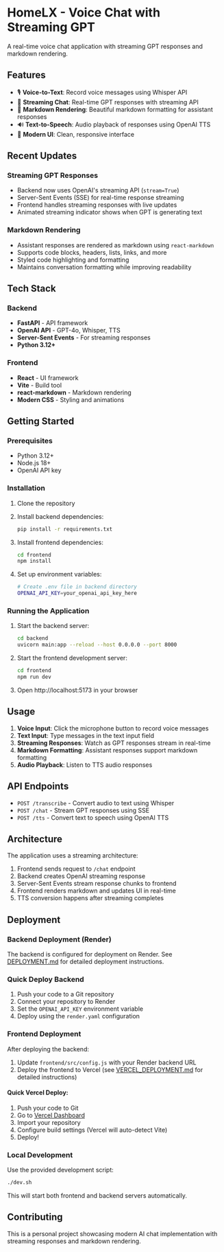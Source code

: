 # HomeLX - Voice Chat with Streaming GPT

A real-time voice chat application with streaming GPT responses and markdown rendering.

## Features

- 🎙️ **Voice-to-Text**: Record voice messages using Whisper API
- 💬 **Streaming Chat**: Real-time GPT responses with streaming API
- 📝 **Markdown Rendering**: Beautiful markdown formatting for assistant responses
- 🔊 **Text-to-Speech**: Audio playback of responses using OpenAI TTS
- 🎨 **Modern UI**: Clean, responsive interface

## Recent Updates

### Streaming GPT Responses

- Backend now uses OpenAI's streaming API (`stream=True`)
- Server-Sent Events (SSE) for real-time response streaming
- Frontend handles streaming responses with live updates
- Animated streaming indicator shows when GPT is generating text

### Markdown Rendering

- Assistant responses are rendered as markdown using `react-markdown`
- Supports code blocks, headers, lists, links, and more
- Styled code highlighting and formatting
- Maintains conversation formatting while improving readability

## Tech Stack

### Backend

- **FastAPI** - API framework
- **OpenAI API** - GPT-4o, Whisper, TTS
- **Server-Sent Events** - For streaming responses
- **Python 3.12+**

### Frontend

- **React** - UI framework
- **Vite** - Build tool
- **react-markdown** - Markdown rendering
- **Modern CSS** - Styling and animations

## Getting Started

### Prerequisites

- Python 3.12+
- Node.js 18+
- OpenAI API key

### Installation

1. Clone the repository
2. Install backend dependencies:

   ```bash
   pip install -r requirements.txt
   ```

3. Install frontend dependencies:

   ```bash
   cd frontend
   npm install
   ```

4. Set up environment variables:
   ```bash
   # Create .env file in backend directory
   OPENAI_API_KEY=your_openai_api_key_here
   ```

### Running the Application

1. Start the backend server:

   ```bash
   cd backend
   uvicorn main:app --reload --host 0.0.0.0 --port 8000
   ```

2. Start the frontend development server:

   ```bash
   cd frontend
   npm run dev
   ```

3. Open http://localhost:5173 in your browser

## Usage

1. **Voice Input**: Click the microphone button to record voice messages
2. **Text Input**: Type messages in the text input field
3. **Streaming Responses**: Watch as GPT responses stream in real-time
4. **Markdown Formatting**: Assistant responses support markdown formatting
5. **Audio Playback**: Listen to TTS audio responses

## API Endpoints

- `POST /transcribe` - Convert audio to text using Whisper
- `POST /chat` - Stream GPT responses using SSE
- `POST /tts` - Convert text to speech using OpenAI TTS

## Architecture

The application uses a streaming architecture:

1. Frontend sends request to `/chat` endpoint
2. Backend creates OpenAI streaming response
3. Server-Sent Events stream response chunks to frontend
4. Frontend renders markdown and updates UI in real-time
5. TTS conversion happens after streaming completes

## Deployment

### Backend Deployment (Render)

The backend is configured for deployment on Render. See [DEPLOYMENT.md](./DEPLOYMENT.md) for detailed deployment instructions.

### Quick Deploy Backend

1. Push your code to a Git repository
2. Connect your repository to Render
3. Set the `OPENAI_API_KEY` environment variable
4. Deploy using the `render.yaml` configuration

### Frontend Deployment

After deploying the backend:

1. Update `frontend/src/config.js` with your Render backend URL
2. Deploy the frontend to Vercel (see [VERCEL_DEPLOYMENT.md](./VERCEL_DEPLOYMENT.md) for detailed instructions)

#### Quick Vercel Deploy:

1. Push your code to Git
2. Go to [Vercel Dashboard](https://vercel.com/dashboard)
3. Import your repository
4. Configure build settings (Vercel will auto-detect Vite)
5. Deploy!

### Local Development

Use the provided development script:

```bash
./dev.sh
```

This will start both frontend and backend servers automatically.

## Contributing

This is a personal project showcasing modern AI chat implementation with streaming responses and markdown rendering.
